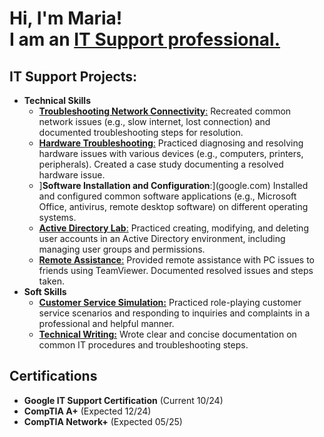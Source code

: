 <h1>Hi, I'm Maria! 
  <br>I am an <a href="https://github.com/PROJECTSLINKHERE">IT Support professional.</a>

<h2>IT Support Projects:</h2>

- <b>Technical Skills</b>
  - [**Troubleshooting Network Connectivity**:](google.com)
    Recreated common network issues (e.g., slow internet, lost connection) and documented troubleshooting steps for resolution. 
  - [**Hardware Troubleshooting**:](google.com)
    Practiced diagnosing and resolving hardware issues with various devices (e.g., computers, printers, peripherals). Created a case study documenting a resolved hardware issue. 
  - ]**Software Installation and Configuration**:](google.com)
    Installed and configured common software applications (e.g., Microsoft Office, antivirus, remote desktop software) on different operating systems. 
  - [**Active Directory Lab**:](google.com) <!--(record an unlisted video and link it too)-->
    Practiced creating, modifying, and deleting user accounts in an Active Directory environment, including managing user groups and permissions. 
  - [**Remote Assistance**:](google.com)
    Provided remote assistance with PC issues to friends using TeamViewer. Documented resolved issues and steps taken. 
- <b>Soft Skills</b>
  - [**Customer Service Simulation:**](google.com)
    Practiced role-playing customer service scenarios and responding to inquiries and complaints in a professional and helpful manner.
  - [**Technical Writing:**](google.com)
    Wrote clear and concise documentation on common IT procedures and troubleshooting steps.

<h2>Certifications</h2>

  - **Google IT Support Certification** (Current 10/24)
  - **CompTIA A+** (Expected 12/24)
  - **CompTIA Network+** (Expected 05/25)
